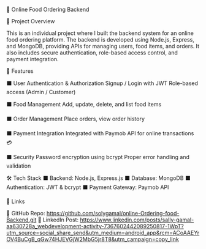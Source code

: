 🍔 Online Food Ordering Backend

📌 Project Overview

This is an individual project where I built the backend system for an online food ordering platform.
The backend is developed using Node.js, Express, and MongoDB, providing APIs for managing users, food items, and orders.
It also includes secure authentication, role-based access control, and payment integration.

🚀 Features

⬛ User Authentication & Authorization
Signup / Login with JWT
Role-based access (Admin / Customer)

⬛ Food Management
Add, update, delete, and list food items

⬛ Order Management
Place orders, view order history

⬛ Payment Integration
Integrated with Paymob API for online transactions 💳

⬛ Security
Password encryption using bcrypt
Proper error handling and validation

🛠️ Tech Stack
⬛ Backend: Node.js, Express.js
⬛ Database: MongoDB
⬛ Authentication: JWT & bcrypt
⬛ Payment Gateway: Paymob API


📎 Links

🔗 GitHub Repo: https://github.com/solygamal/online-Ordering-food-Backend.git
🔗 LinkedIn Post: https://www.linkedin.com/posts/sally-gamal-aa630728a_webdevelopment-activity-7367602442089250817-1WpT?utm_source=social_share_send&utm_medium=android_app&rcm=ACoAAEYrOV4BuCgB_qGw74HJEVGjW2MbG5jr8T8&utm_campaign=copy_link
